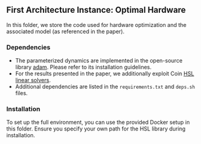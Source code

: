 ## First Architecture Instance: Optimal Hardware

In this folder, we store the code used for hardware optimization and the associated model (as referenced in the paper).

### Dependencies
- The parameterized dynamics are implemented in the open-source library [adam](https://github.com/ami-iit/adam). Please refer to its installation guidelines.
- For the results presented in the paper, we additionally exploit Coin [HSL linear solvers](https://licences.stfc.ac.uk/product/coin-hsl).
- Additional dependencies are listed in the `requirements.txt` and `deps.sh` files.

### Installation
To set up the full environment, you can use the provided Docker setup in this folder. Ensure you specify your own path for the HSL library during installation.

